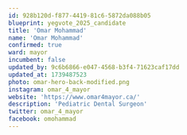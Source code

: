 ```yaml
---
id: 928b120d-f877-4419-81c6-5872da088b05
blueprint: yegvote_2025_candidate
title: 'Omar Mohammad'
name: 'Omar Mohammad'
confirmed: true
ward: mayor
incumbent: false
updated_by: 9c6b6866-e047-4568-b3f4-71623caf17dd
updated_at: 1739487523
photo: omar-hero-back-modified.png
instagram: omar_4_mayor
website: 'https://www.omar4mayor.ca/'
description: 'Pediatric Dental Surgeon'
twitter: omar_4_mayor
facebook: omohammad
---
```


